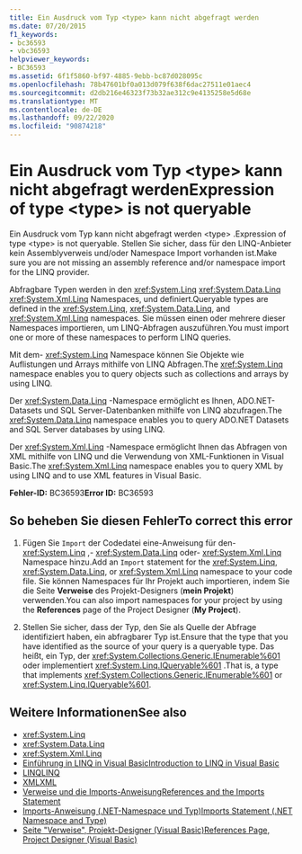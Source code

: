 ```yaml
---
title: Ein Ausdruck vom Typ <type> kann nicht abgefragt werden
ms.date: 07/20/2015
f1_keywords:
- bc36593
- vbc36593
helpviewer_keywords:
- BC36593
ms.assetid: 6f1f5860-bf97-4885-9ebb-bc87d028095c
ms.openlocfilehash: 78b47601bf0a013d079f638f6dac27511e01aec4
ms.sourcegitcommit: d2db216e46323f73b32ae312c9e4135258e5d68e
ms.translationtype: MT
ms.contentlocale: de-DE
ms.lasthandoff: 09/22/2020
ms.locfileid: "90874218"
---
```

# <a name="expression-of-type-type-is-not-queryable"></a><span data-ttu-id="cbead-102">Ein Ausdruck vom Typ \<type> kann nicht abgefragt werden</span><span class="sxs-lookup"><span data-stu-id="cbead-102">Expression of type \<type> is not queryable</span></span>

<span data-ttu-id="cbead-103">Ein Ausdruck vom Typ kann nicht abgefragt werden \<type> .</span><span class="sxs-lookup"><span data-stu-id="cbead-103">Expression of type \<type> is not queryable.</span></span> <span data-ttu-id="cbead-104">Stellen Sie sicher, dass für den LINQ-Anbieter kein Assemblyverweis und/oder Namespace Import vorhanden ist.</span><span class="sxs-lookup"><span data-stu-id="cbead-104">Make sure you are not missing an assembly reference and/or namespace import for the LINQ provider.</span></span>  
  
 <span data-ttu-id="cbead-105">Abfragbare Typen werden in den <xref:System.Linq> <xref:System.Data.Linq> <xref:System.Xml.Linq> Namespaces, und definiert.</span><span class="sxs-lookup"><span data-stu-id="cbead-105">Queryable types are defined in the <xref:System.Linq>, <xref:System.Data.Linq>, and <xref:System.Xml.Linq> namespaces.</span></span> <span data-ttu-id="cbead-106">Sie müssen einen oder mehrere dieser Namespaces importieren, um LINQ-Abfragen auszuführen.</span><span class="sxs-lookup"><span data-stu-id="cbead-106">You must import one or more of these namespaces to perform LINQ queries.</span></span>  
  
 <span data-ttu-id="cbead-107">Mit dem- <xref:System.Linq> Namespace können Sie Objekte wie Auflistungen und Arrays mithilfe von LINQ Abfragen.</span><span class="sxs-lookup"><span data-stu-id="cbead-107">The <xref:System.Linq> namespace enables you to query objects such as collections and arrays by using LINQ.</span></span>  
  
 <span data-ttu-id="cbead-108">Der <xref:System.Data.Linq> -Namespace ermöglicht es Ihnen, ADO.NET-Datasets und SQL Server-Datenbanken mithilfe von LINQ abzufragen.</span><span class="sxs-lookup"><span data-stu-id="cbead-108">The <xref:System.Data.Linq> namespace enables you to query ADO.NET Datasets and SQL Server databases by using LINQ.</span></span>  
  
 <span data-ttu-id="cbead-109">Der <xref:System.Xml.Linq> -Namespace ermöglicht Ihnen das Abfragen von XML mithilfe von LINQ und die Verwendung von XML-Funktionen in Visual Basic.</span><span class="sxs-lookup"><span data-stu-id="cbead-109">The <xref:System.Xml.Linq> namespace enables you to query XML by using LINQ and to use XML features in Visual Basic.</span></span>  
  
 <span data-ttu-id="cbead-110">**Fehler-ID:** BC36593</span><span class="sxs-lookup"><span data-stu-id="cbead-110">**Error ID:** BC36593</span></span>  
  
## <a name="to-correct-this-error"></a><span data-ttu-id="cbead-111">So beheben Sie diesen Fehler</span><span class="sxs-lookup"><span data-stu-id="cbead-111">To correct this error</span></span>  
  
1. <span data-ttu-id="cbead-112">Fügen Sie `Import` der Codedatei eine-Anweisung für den- <xref:System.Linq> ,- <xref:System.Data.Linq> oder- <xref:System.Xml.Linq> Namespace hinzu.</span><span class="sxs-lookup"><span data-stu-id="cbead-112">Add an `Import` statement for the <xref:System.Linq>, <xref:System.Data.Linq>, or <xref:System.Xml.Linq> namespace to your code file.</span></span> <span data-ttu-id="cbead-113">Sie können Namespaces für Ihr Projekt auch importieren, indem Sie die Seite **Verweise** des Projekt-Designers (**mein Projekt**) verwenden.</span><span class="sxs-lookup"><span data-stu-id="cbead-113">You can also import namespaces for your project by using the **References** page of the Project Designer (**My Project**).</span></span>  
  
2. <span data-ttu-id="cbead-114">Stellen Sie sicher, dass der Typ, den Sie als Quelle der Abfrage identifiziert haben, ein abfragbarer Typ ist.</span><span class="sxs-lookup"><span data-stu-id="cbead-114">Ensure that the type that you have identified as the source of your query is a queryable type.</span></span> <span data-ttu-id="cbead-115">Das heißt, ein Typ, der <xref:System.Collections.Generic.IEnumerable%601> oder implementiert <xref:System.Linq.IQueryable%601> .</span><span class="sxs-lookup"><span data-stu-id="cbead-115">That is, a type that implements <xref:System.Collections.Generic.IEnumerable%601> or <xref:System.Linq.IQueryable%601>.</span></span>  
  
## <a name="see-also"></a><span data-ttu-id="cbead-116">Weitere Informationen</span><span class="sxs-lookup"><span data-stu-id="cbead-116">See also</span></span>

- <xref:System.Linq>
- <xref:System.Data.Linq>
- <xref:System.Xml.Linq>
- [<span data-ttu-id="cbead-117">Einführung in LINQ in Visual Basic</span><span class="sxs-lookup"><span data-stu-id="cbead-117">Introduction to LINQ in Visual Basic</span></span>](../../programming-guide/language-features/linq/introduction-to-linq.md)
- [<span data-ttu-id="cbead-118">LINQ</span><span class="sxs-lookup"><span data-stu-id="cbead-118">LINQ</span></span>](../../programming-guide/language-features/linq/index.md)
- [<span data-ttu-id="cbead-119">XML</span><span class="sxs-lookup"><span data-stu-id="cbead-119">XML</span></span>](../../programming-guide/language-features/xml/index.md)
- [<span data-ttu-id="cbead-120">Verweise und die Imports-Anweisung</span><span class="sxs-lookup"><span data-stu-id="cbead-120">References and the Imports Statement</span></span>](../../programming-guide/program-structure/references-and-the-imports-statement.md)
- [<span data-ttu-id="cbead-121">Imports-Anweisung (.NET-Namespace und Typ)</span><span class="sxs-lookup"><span data-stu-id="cbead-121">Imports Statement (.NET Namespace and Type)</span></span>](../statements/imports-statement-net-namespace-and-type.md)
- [<span data-ttu-id="cbead-122">Seite "Verweise", Projekt-Designer (Visual Basic)</span><span class="sxs-lookup"><span data-stu-id="cbead-122">References Page, Project Designer (Visual Basic)</span></span>](/visualstudio/ide/reference/references-page-project-designer-visual-basic)
